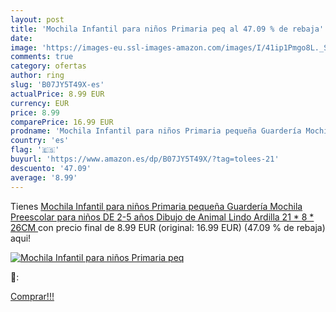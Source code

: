 ```yaml
---
layout: post
title: 'Mochila Infantil para niños Primaria peq al 47.09 % de rebaja'
date: 
image: 'https://images-eu.ssl-images-amazon.com/images/I/41ip1Pmgo8L._SL200_.jpg'
comments: true
category: ofertas
author: ring
slug: 'B07JY5T49X-es'
actualPrice: 8.99 EUR
currency: EUR
price: 8.99
comparePrice: 16.99 EUR
prodname: 'Mochila Infantil para niños Primaria pequeña Guardería Mochila Preescolar para niños DE 2-5 años Dibujo de Animal Lindo  Ardilla  21 * 8 * 26CM '
country: 'es'
flag: '🇪🇸'
buyurl: 'https://www.amazon.es/dp/B07JY5T49X/?tag=tolees-21'
descuento: '47.09'
average: '8.99'
---
```


Tienes [Mochila Infantil para niños Primaria pequeña Guardería Mochila Preescolar para niños DE 2-5 años Dibujo de Animal Lindo  Ardilla  21 * 8 * 26CM ](https://www.amazon.es/dp/B07JY5T49X/?tag=tolees-21) con precio final de  8.99 EUR (original: 16.99 EUR) (47.09 %  de rebaja) aqui!

[![Mochila Infantil para niños Primaria peq](https://images-eu.ssl-images-amazon.com/images/I/41ip1Pmgo8L._SL200_.jpg)](https://www.amazon.es/dp/B07JY5T49X/?tag=tolees-21)

🔎:


[Comprar!!!](https://www.amazon.es/dp/B07JY5T49X/?tag=tolees-21)
